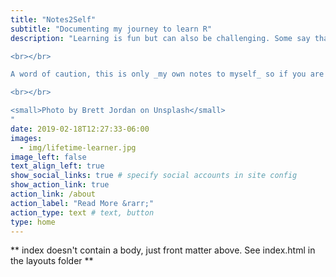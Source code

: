 ```yaml
---
title: "Notes2Self"
subtitle: "Documenting my journey to learn R"
description: "Learning is fun but can also be challenging. Some say that you learn better when you try to explain things to others (even if  “others” is your future self). So, here I am. 

<br></br>

A word of caution, this is only _my own notes to myself_ so if you are looking for in-depth knowledge by an official R superhero, this is  probably not what you are looking for.

<br></br>

<small>Photo by Brett Jordan on Unsplash</small>
"
date: 2019-02-18T12:27:33-06:00
images:
  - img/lifetime-learner.jpg
image_left: false
text_align_left: true
show_social_links: true # specify social accounts in site config
show_action_link: true
action_link: /about
action_label: "Read More &rarr;"
action_type: text # text, button
type: home
---
```


\*\* index doesn't contain a body, just front matter above. See index.html in the layouts folder \*\*
